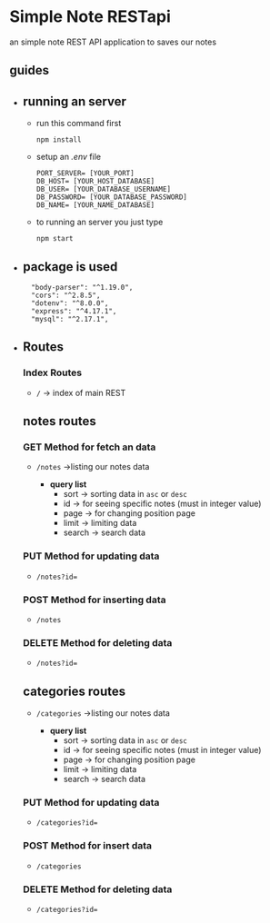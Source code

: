 # Simple Note RESTapi

an simple note REST API application to saves our notes

## guides

- ## running an server 
  
  - run this command first
  
    ```
    npm install
    ```

  - setup an <em>.env</em> file
    
    ```
    PORT_SERVER= [YOUR_PORT]
    DB_HOST= [YOUR_HOST_DATABASE]
    DB_USER= [YOUR_DATABASE_USERNAME]
    DB_PASSWORD= [YOUR_DATABASE_PASSWORD]
    DB_NAME= [YOUR_NAME_DATABASE]

    ```

  - to running an server you just type 
    ```
    npm start
    ```

- ## package is used
  
  ```
    "body-parser": "^1.19.0",
    "cors": "^2.8.5",
    "dotenv": "^8.0.0",
    "express": "^4.17.1",
    "mysql": "^2.17.1",
  ```


- ## Routes
  
  ### Index Routes

    - ` / ` -> index of main REST
  
  
  ## notes routes

  
  ### GET Method for fetch an data

    - ` /notes ` ->listing our notes data
      
      - __query list__
        - sort -> sorting data in ` asc ` or ` desc `
        - id -> for seeing specific notes (must in integer value)
        - page -> for changing position page
        - limit -> limiting data 
        - search -> search data
  
  ### PUT Method for updating data
    
    - ` /notes?id= `

  ### POST Method for inserting data

    - ` /notes `

  ### DELETE Method for deleting data

    - ` /notes?id= `


  ## categories routes

    - ` /categories ` ->listing our notes data
      
      - __query list__
        - sort -> sorting data in ` asc ` or ` desc `
        - id -> for seeing specific notes (must in integer value)
        - page -> for changing position page
        - limit -> limiting data 
        - search -> search data
    
    ### PUT Method for updating data

    - ` /categories?id= `

    ### POST Method for insert data

    - ` /categories `

    ### DELETE Method for deleting data

    - ` /categories?id= `



  

